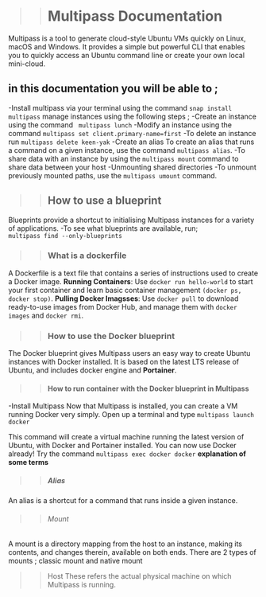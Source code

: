 >><h1>                                  Multipass Documentation

Multipass is a tool to generate cloud-style Ubuntu VMs quickly on Linux, macOS and Windows. 
It provides a simple but powerful CLI that enables you to quickly access an Ubuntu command line or create your own local mini-cloud.  

## in this documentation you will be able to ;
-Install multipass via your terminal  using the command `` snap install multipass ``
manage instances using the following steps ;
-Create an instance using the command `` multipass lunch``
-Modify an instance using the command ``multipass set client.primary-name=first``
-To delete an instance run ``multipass delete keen-yak``
-Create an alias
To create an alias that runs a command on a given instance, use the command ``multipass alias``.
-To share data with an instance by using the ``multipass mount`` command to share data between your host 
-Unmounting shared directories
-To unmount previously mounted paths, use the ``multipass umount`` command.
>><h2>How to use a blueprint
Blueprints provide a shortcut to initialising Multipass instances for a variety of applications.
-To see what blueprints are available, run;  
``multipass find --only-blueprints``
>><h3>  What is a dockerfile 
A Dockerfile is a text file that contains a series of instructions used to create a Docker image.
**Running Containers**: Use ``docker run hello-world`` to start your first container and learn basic container management ``(docker ps, docker stop)``.
**Pulling Docker Imagsses**: Use ``docker pull`` to download ready-to-use images from Docker Hub, and manage them with ``docker images`` and ``docker rmi``.
>><h3>How to use the Docker blueprint
The Docker blueprint gives Multipass users an easy way to create Ubuntu instances with Docker installed. It is based on the latest LTS release of Ubuntu, and includes docker engine and **Portainer**. 
>><h4> How to run container with the Docker blueprint in Multipass
-Install Multipass
Now that Multipass is installed, you can create a VM running Docker very simply. Open up a terminal and type ``multipass launch docker``

This command will create a virtual machine running the latest version of Ubuntu, with Docker and Portainer installed. You can now use Docker already! Try the command ``multipass exec docker docker``
**explanation of some terms**
>><h5> Alias
An alias is a shortcut for a command that runs inside a given instance.  
>><h6> Mount
A mount is a directory mapping from the host to an instance, making its contents, and changes therein, available on both ends. There are 2 types of mounts ;
classic mount and native mount
>><h7> Host
 These refers the actual physical machine on which Multipass is running.








